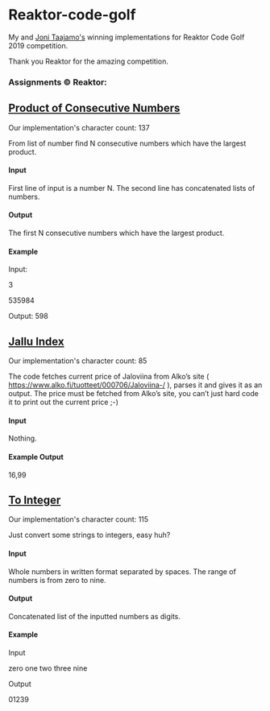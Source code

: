 # Reaktor-code-golf

My and [Joni Taajamo's](https://github.com/jonitaajamo) winning implementations for Reaktor Code Golf 2019 competition.

Thank you Reaktor for the amazing competition.

### Assignments &copy; Reaktor:

## [Product of Consecutive Numbers](https://github.com/jonitaajamo/Reaktor-code-golf/blob/master/code/numbers.py)

Our implementation's character count: 137

From list of number find N consecutive numbers which have the largest product.

#### Input

First line of input is a number N. The second line has concatenated lists of numbers.

#### Output

The first N consecutive numbers which have the largest product.

#### Example

Input:

3

535984

Output: 598

## [Jallu Index](https://github.com/jonitaajamo/Reaktor-code-golf/blob/master/code/alko.py)

Our implementation's character count: 85

The code fetches current price of Jaloviina from Alko’s site ( https://www.alko.fi/tuotteet/000706/Jaloviina-/ ), parses it and gives it as an output. The price must be fetched from Alko’s site, you can’t just hard code it to print out the current price ;-)

#### Input

Nothing.

#### Example Output

16,99

## [To Integer](https://github.com/jonitaajamo/Reaktor-code-golf/blob/master/code/to_integer.py)

Our implementation's character count: 115

Just convert some strings to integers, easy huh?

#### Input

Whole numbers in written format separated by spaces. The range of numbers is from zero to nine.

#### Output

Concatenated list of the inputted numbers as digits.

#### Example

Input

zero one two three nine

Output

01239
